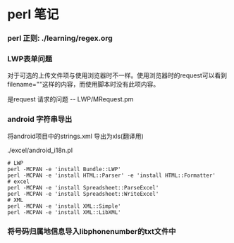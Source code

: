 # perl 笔记

### perl 正则: ./learning/regex.org

### LWP表单问题
对于可选的上传文件项与使用浏览器时不一样。使用浏览器时的request可以看到 filename=""这样的内容，而使用脚本时没有此项内容。

是request 请求的问题 -- LWP/MRequest.pm

### android 字符串导出
将android项目中的strings.xml 导出为xls(翻译用)

./excel/android_i18n.pl

```
# LWP
perl -MCPAN -e 'install Bundle::LWP'
perl -MCPAN -e 'install HTML::Parser' -e 'install HTML::Formatter'
# excel
perl -MCPAN -e 'install Spreadsheet::ParseExcel'
perl -MCPAN -e 'install Spreadsheet::WriteExcel'
# XML
perl -MCPAN -e 'install XML::Simple'
perl -MCPAN -e 'install XML::LibXML'
```

### 将号码归属地信息导入libphonenumber的txt文件中